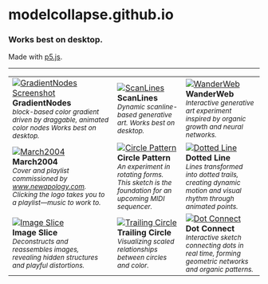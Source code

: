 # modelcollapse.github.io
### Works best on desktop.

Made with [p5.js](https://p5js.org/).

---

|  |  |  |
| :--- | :--- | :--- |
| [![GradientNodes Screenshot](https://github.com/user-attachments/assets/3c64e923-ca7e-482f-a30b-ea165f02de46)](https://modelcollapse.github.io/GradientNodes/)<br>**GradientNodes**<br><sub><i> block-based color gradient driven by draggable, animated color nodes  Works best on desktop.</i></sub> | [![ScanLines](https://github.com/user-attachments/assets/27f8cf1b-4ac5-4414-898f-82ea724b85b6)](https://modelcollapse.github.io/ScanLines/)<br>**ScanLines**<br><sub><i>Dynamic scanline-based generative art. Works best on desktop.</i></sub> | [![WanderWeb](https://github.com/user-attachments/assets/6f1c84fb-4d2f-46f9-a3d3-e72eba28a4fd)](https://modelcollapse.github.io/Wander-Web/)<br>**WanderWeb**<br><sub><i>Interactive generative art experiment inspired by organic growth and neural networks.</i></sub> |
| [![March2004](https://github.com/user-attachments/assets/480ddeff-c8fd-40fb-a22c-793c11ec0edf)](https://modelcollapse.github.io/March2004/)<br>**March2004**<br><sub><i>Cover and playlist commissioned by www.newapology.com. Clicking the logo takes you to a playlist—music to work to.</i></sub> | [![Circle Pattern](https://github.com/user-attachments/assets/c791b314-4b4b-4cb2-8c7c-25c0f66960bf)](https://modelcollapse.github.io/CirclePatternSketch/)<br>**Circle Pattern**<br><sub><i>An experiment in rotating forms. This sketch is the foundation for an upcoming MIDI sequencer.</i></sub> | [![Dotted Line](https://github.com/user-attachments/assets/fdbd3c99-ce9e-420f-99f7-fd70c7f468a5)](https://modelcollapse.github.io/CircleLine/)<br>**Dotted Line**<br><sub><i>Lines transformed into dotted trails, creating dynamic motion and visual rhythm through animated points.</i></sub> |
| [![Image Slice](https://github.com/user-attachments/assets/15071777-3457-4a06-88f8-8fcfe60b59bd)](https://modelcollapse.github.io/imageslice/)<br>**Image Slice**<br><sub><i>Deconstructs and reassembles images, revealing hidden structures and playful distortions.</i></sub> | [![Trailing Circle](https://github.com/user-attachments/assets/94b25f02-f0bf-47c9-ab55-6153cedc3fa6)](https://modelcollapse.github.io/TrailingCircle/)<br>**Trailing Circle**<br><sub><i>Visualizing scaled relationships between circles and color.</i></sub> | [![Dot Connect](https://github.com/user-attachments/assets/67bcf98f-5dc1-4112-86b2-0e1a323dd473)](https://modelcollapse.github.io/dot-connect/)<br>**Dot Connect**<br><sub><i>Interactive sketch connecting dots in real time, forming geometric networks and organic patterns.</i></sub> |
 
